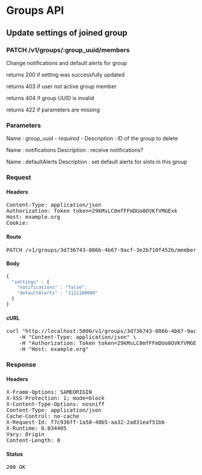 # Groups API

## Update settings of joined group

### PATCH /v1/groups/:group_uuid/members

Change notifications and default alerts for group

returns 200 if setting was successfully updated

returns 403 if user not active group member

returns 404 if group UUID is invalid

returns 422 if parameters are missing

### Parameters

Name : group_uuid *- required -*
Description : ID of the group to delete

Name : notifications
Description : receive notifications?

Name : defaultAlerts
Description : set default alerts for slots in this group

### Request

#### Headers

<pre>Content-Type: application/json
Authorization: Token token=29kMsLC0mfFFmDUo0OVKfVMGExk
Host: example.org
Cookie: </pre>

#### Route

<pre>PATCH /v1/groups/3d736743-086b-4b67-9acf-3e2b710f452b/members</pre>

#### Body
```javascript
{
  "settings" : {
    "notifications" : "false",
    "defaultAlerts" : "1111100000"
  }
}
```


#### cURL

<pre class="request">curl &quot;http://localhost:5000/v1/groups/3d736743-086b-4b67-9acf-3e2b710f452b/members&quot; -d &#39;{&quot;settings&quot;:{&quot;notifications&quot;:&quot;false&quot;,&quot;defaultAlerts&quot;:&quot;1111100000&quot;}}&#39; -X PATCH \
	-H &quot;Content-Type: application/json&quot; \
	-H &quot;Authorization: Token token=29kMsLC0mfFFmDUo0OVKfVMGExk&quot; \
	-H &quot;Host: example.org&quot;</pre>

### Response

#### Headers

<pre>X-Frame-Options: SAMEORIGIN
X-XSS-Protection: 1; mode=block
X-Content-Type-Options: nosniff
Content-Type: application/json
Cache-Control: no-cache
X-Request-Id: f7c936ff-1a58-48b5-aa32-2a831eaf51bb
X-Runtime: 0.034405
Vary: Origin
Content-Length: 0</pre>

#### Status

<pre>200 OK</pre>

